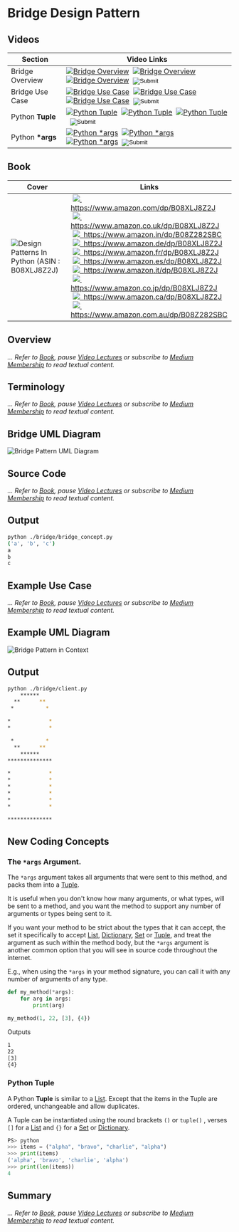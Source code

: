 # Bridge Design Pattern

## Videos

| Section         | Video Links                                                                                                                                                                                                                                                                                                                                                                                                                                                                                                                                                                                   |
|-----------------|-----------------------------------------------------------------------------------------------------------------------------------------------------------------------------------------------------------------------------------------------------------------------------------------------------------------------------------------------------------------------------------------------------------------------------------------------------------------------------------------------------------------------------------------------------------------------------------------------|
| Bridge Overview | <a id="udemyVideoLink" href="https://www.udemy.com/course/design-patterns-in-python/learn/lecture/25451260/?referralCode=7493DBBBF97FF2B0D24D" target="_blank" title="Bridge Overview"><img src="/img/udemy_btn_sm.gif" alt="Bridge Overview"/></a>&nbsp; <a id="ytVideoLink" href="https://youtu.be/aCpZI9nfO-E&list=PLKWUX7aMnlEJzRvCXnwFEdk_WJDNjMDOo" target="_blank" title="Bridge Overview"><img src="/img/yt_btn_sm.gif" alt="Bridge Overview"/></a>&nbsp; <a id="skillShareVideoLink" href="https://skl.sh/34SM2Xg" target="_blank" title="Bridge Overview"><img src="/img/skillshare_btn_sm.gif" alt="Bridge Overview"/></a>&nbsp; <a id="sbcodeVideoLink" href="#"><input type="image" src="/img/sbcode_btn_sm.gif" onclick="selectVideoId()"></a>|
| Bridge Use Case | <a id="udemyVideoLink" href="https://www.udemy.com/course/design-patterns-in-python/learn/lecture/25451262/?referralCode=7493DBBBF97FF2B0D24D" target="_blank" title="Bridge Use Case"><img src="/img/udemy_btn_sm.gif" alt="Bridge Use Case"/></a>&nbsp; <a id="ytVideoLink" href="https://youtu.be/E7T09yfROQ4&list=PLKWUX7aMnlEJzRvCXnwFEdk_WJDNjMDOo" target="_blank" title="Bridge Use Case"><img src="/img/yt_btn_sm.gif" alt="Bridge Use Case"/></a>&nbsp; <a id="skillShareVideoLink" href="https://skl.sh/34SM2Xg" target="_blank" title="Bridge Use Case"><img src="/img/skillshare_btn_sm.gif" alt="Bridge Use Case"/></a>&nbsp; <a id="sbcodeVideoLink" href="#"><input type="image" src="/img/sbcode_btn_sm.gif" onclick="selectVideoId()"></a>|
| Python **Tuple** | <a id="udemyVideoLink" href="https://www.udemy.com/course/design-patterns-in-python/learn/lecture/25473560/?referralCode=7493DBBBF97FF2B0D24D" target="_blank" title="Python Tuple"><img src="/img/udemy_btn_sm.gif" alt="Python Tuple"/></a>&nbsp; <a id="ytVideoLink" href="https://youtu.be/pwjsBmQOyXU&list=PLKWUX7aMnlEJzRvCXnwFEdk_WJDNjMDOo" target="_blank" title="Python Tuple"><img src="/img/yt_btn_sm.gif" alt="Python Tuple"/></a>&nbsp; <a id="skillShareVideoLink" href="https://skl.sh/34SM2Xg" target="_blank" title="Python Tuple"><img src="/img/skillshare_btn_sm.gif" alt="Python Tuple"/></a>&nbsp; <a id="sbcodeVideoLink" href="#"><input type="image" src="/img/sbcode_btn_sm.gif" onclick="selectVideoId()"></a>|
| Python **\*args** | <a id="udemyVideoLink" href="https://www.udemy.com/course/design-patterns-in-python/learn/lecture/25473568/?referralCode=7493DBBBF97FF2B0D24D" target="_blank" title="Python *args"><img src="/img/udemy_btn_sm.gif" alt="Python *args"/></a>&nbsp; <a id="ytVideoLink" href="https://youtu.be/0I-dglm0aNQ&list=PLKWUX7aMnlEJzRvCXnwFEdk_WJDNjMDOo" target="_blank" title="Python *args"><img src="/img/yt_btn_sm.gif" alt="Python *args"/></a>&nbsp; <a id="skillShareVideoLink" href="https://skl.sh/34SM2Xg" target="_blank" title="Python *args"><img src="/img/skillshare_btn_sm.gif" alt="Python *args"/></a>&nbsp; <a id="sbcodeVideoLink" href="#"><input type="image" src="/img/sbcode_btn_sm.gif" onclick="selectVideoId()"></a>|

## Book 

Cover | Links
-|-
![Design Patterns In Python (ASIN : B08XLJ8Z2J)](/img/design_patterns_in_python_book_125x178.jpg) | &nbsp;<a href="https://www.amazon.com/dp/B08XLJ8Z2J"><img src="/img/flag_us.gif">&nbsp; https://www.amazon.com/dp/B08XLJ8Z2J</a><br/>&nbsp;<a href="https://www.amazon.co.uk/dp/B08XLJ8Z2J"><img src="/img/flag_uk.gif">&nbsp; https://www.amazon.co.uk/dp/B08XLJ8Z2J</a><br/>&nbsp;<a href="https://www.amazon.in/dp/B08Z282SBC"><img src="/img/flag_in.gif">&nbsp; https://www.amazon.in/dp/B08Z282SBC</a><br/>&nbsp;<a href="https://www.amazon.de/dp/B08XLJ8Z2J"><img src="/img/flag_de.gif">&nbsp; https://www.amazon.de/dp/B08XLJ8Z2J</a><br/>&nbsp;<a href="https://www.amazon.fr/dp/B08XLJ8Z2J"><img src="/img/flag_fr.gif">&nbsp; https://www.amazon.fr/dp/B08XLJ8Z2J</a><br/>&nbsp;<a href="https://www.amazon.es/dp/B08XLJ8Z2J"><img src="/img/flag_es.gif">&nbsp; https://www.amazon.es/dp/B08XLJ8Z2J</a><br/>&nbsp;<a href="https://www.amazon.it/dp/B08XLJ8Z2J"><img src="/img/flag_it.gif">&nbsp; https://www.amazon.it/dp/B08XLJ8Z2J</a><br/>&nbsp;<a href="https://www.amazon.co.jp/dp/B08XLJ8Z2J"><img src="/img/flag_jp.gif">&nbsp; https://www.amazon.co.jp/dp/B08XLJ8Z2J</a><br/>&nbsp;<a href="https://www.amazon.ca/dp/B08XLJ8Z2J"><img src="/img/flag_ca.gif">&nbsp; https://www.amazon.ca/dp/B08XLJ8Z2J</a><br/>&nbsp;<a href="https://www.amazon.com.au/dp/B08Z282SBC"><img src="/img/flag_au.gif">&nbsp; https://www.amazon.com.au/dp/B08Z282SBC</a>

## Overview

_... Refer to [Book](https://www.amazon.com/dp/B08Z282SBC), pause [Video Lectures](#videos) or subscribe to [Medium Membership](https://sean-bradley.medium.com/membership) to read textual content._

## Terminology

_... Refer to [Book](https://www.amazon.com/dp/B08Z282SBC), pause [Video Lectures](#videos) or subscribe to [Medium Membership](https://sean-bradley.medium.com/membership) to read textual content._

## Bridge UML Diagram

![Bridge Pattern UML Diagram](/img/bridge_concept.svg)

## Source Code

_... Refer to [Book](https://www.amazon.com/dp/B08Z282SBC), pause [Video Lectures](#videos) or subscribe to [Medium Membership](https://sean-bradley.medium.com/membership) to read textual content._

## Output

``` bash
python ./bridge/bridge_concept.py
('a', 'b', 'c')
a
b
c
```

## Example Use Case

_... Refer to [Book](https://www.amazon.com/dp/B08Z282SBC), pause [Video Lectures](#videos) or subscribe to [Medium Membership](https://sean-bradley.medium.com/membership) to read textual content._

## Example UML Diagram

![Bridge Pattern in Context](/img/bridge_example.svg)

## Output

``` bash
python ./bridge/client.py
    ******
  **      **
 *          *

*            *
*            *

 *          *
  **      **
    ******
**************

*            *
*            *
*            *
*            *
*            *
*            *

**************
```

## New Coding Concepts

### The `*args` Argument. 

The `*args` argument takes all arguments that were sent to this method, and packs them into a [Tuple](#python-tuple).

It is useful when you don't know how many arguments, or what types, will be sent to a method, and you want the method to support any number of arguments or types being sent to it. 

If you want your method to be strict about the types that it can accept, the set it specifically to accept [List](/builder#python-list), [Dictionary](/singleton#python-dictionary), [Set](/observer#python-set) or [Tuple](#python-tuple), and treat the argument as such within the method body, but the `*args` argument is another common option that you will see in source code throughout the internet.

E.g., when using the `*args` in your method signature, you can call it with any number of arguments of any type.

``` python
def my_method(*args):
    for arg in args:
        print(arg)

my_method(1, 22, [3], {4})
```

Outputs

``` bash
1
22
[3]
{4}
```

### Python Tuple

A Python **Tuple** is similar to a [List](/builder#python-list). Except that the items in the Tuple are ordered, unchangeable and allow duplicates.

A Tuple can be instantiated using the round brackets `()` or `tuple()` , verses `[]` for a [List](/builder#python-list) and `{}` for a [Set](/observer#python-set) or [Dictionary](/singleton#python-dictionary).

``` python
PS> python
>>> items = ("alpha", "bravo", "charlie", "alpha")
>>> print(items)
('alpha', 'bravo', 'charlie', 'alpha')
>>> print(len(items))
4
```

## Summary

_... Refer to [Book](https://www.amazon.com/dp/B08Z282SBC), pause [Video Lectures](#videos) or subscribe to [Medium Membership](https://sean-bradley.medium.com/membership) to read textual content._